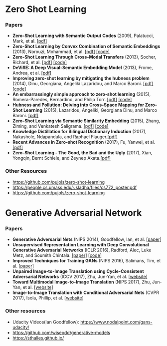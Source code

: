 # Zero Shot Learning

### Papers

- **Zero-Shot Learning with Semantic Output Codes** (2009), Palatucci, Mark, et al. [[pdf]](https://www.cs.cmu.edu/~fmri/papers/zero-shot-learning.pdf)
- **Zero-Shot Learning by Convex Combination of Semantic Embeddings** (2013), Norouzi, Mohammad, et al. [[pdf]](https://arxiv.org/pdf/1312.5650.pdf) [[code]](https://github.com/rajat503/zero-shot-classification)
- **Zero-Shot Learning Through Cross-Modal Transfers** (2013), Socher, Richard, et al.  [[pdf]](http://papers.nips.cc/paper/5027-zero-shot-learning-through-cross-modal-transfer.pdf) [[code]](https://github.com/mganjoo/zslearning)
- **DeViSE: A Deep Visual-Semantic Embedding Model** (2013), Frome, Andrea, et al. [[pdf]](https://static.googleusercontent.com/media/research.google.com/en//pubs/archive/41473.pdf)
- **Improving zero-shot learning by mitigating the hubness problem** (2014), Dinu, Georgiana, Angeliki Lazaridou, and Marco Baroni. [[pdf]](https://arxiv.org/pdf/1412.6568.pdf) [[code]](http://clic.cimec.unitn.it/~georgiana.dinu/down/)
- **An embarrassingly simple approach to zero-shot learning** (2015), Romera-Paredes, Bernardino, and Philip Torr.  [[pdf]](http://proceedings.mlr.press/v37/romera-paredes15.pdf) [[code]](https://github.com/bernard24/Embarrassingly-simple-ZSL)
- **Hubness and Pollution: Delving into Cross-Space Mapping for Zero-Shot Learning** (2015), Lazaridou, Angeliki, Georgiana Dinu, and Marco Baroni. [[pdf]](http://www.aclweb.org/anthology/P15-1027)
- **Zero-Shot Learning via Semantic Similarity Embedding** (2015), Zhang, Ziming, and Venkatesh Saligrama. [[pdf]](https://arxiv.org/pdf/1509.04767.pdf) [[code]](https://zimingzhang.wordpress.com/source-code/)
- **Knowledge Distillation for Bilingual Dictionary Induction** (2017), Nakashole, Ndapandula, and Raphael Flauger.[[pdf]](http://aclweb.org/anthology/D17-1264)
- **Recent Advances in Zero-shot Recognition** (2017), Fu, Yanwei, et al.[[pdf]](https://arxiv.org/pdf/1710.04837.pdf)
- **Zero-Shot Learning - The Good, the Bad and the Ugly** (2017), Xian, Yongqin, Bernt Schiele, and Zeynep Akata.[[pdf]](http://openaccess.thecvf.com/content_cvpr_2017/papers/Xian_Zero-Shot_Learning_-_CVPR_2017_paper.pdf)


### Other Resources

- https://github.com/pujols/zero-shot-learning
- https://people.cs.umass.edu/~sladha/files/cs772_poster.pdf
- https://github.com/pujols/zero-shot-learning

# Generative Adversarial Network

### Papers

- **Generative Adversarial Nets** (NIPS 2014), Goodfellow, Ian, et al. [[paper]](http://papers.nips.cc/paper/5423-generative-adversarial-nets)
- **Unsupervised Representation Learning with Deep Convolutional Generative Adversarial Networks** (ICLR 2016), Radford, Alec, Luke Metz, and Soumith Chintala. [[paper]](https://arxiv.org/pdf/1511.06434.pdf) [[code]](https://github.com/jacobgil/keras-dcgan)
- **Improved Techniques for Training GANs** (NIPS 2016), Salimans, Tim, et al. [[paper]](https://arxiv.org/pdf/1606.03498.pdf)
- **Unpaired Image-to-Image Translation using Cycle-Consistent Adversarial Networks** (ICCV 2017), Zhu, Jun-Yan, et al. [[website]](https://junyanz.github.io/CycleGAN/)
- **Toward Multimodal Image-to-Image Translation** (NIPS 2017), Zhu, Jun-Yan, et al. [[website]](https://junyanz.github.io/BicycleGAN/)
- **Image-to-Image Translation with Conditional Adversarial Nets** (CVPR 2017), Isola, Phillip, et al.   [[website]](https://phillipi.github.io/pix2pix/)

### Other resources

- Udacity Videos(Ian Goodfellow): https://www.nodalpoint.com/gans-udacity/
- https://github.com/wiseodd/generative-models
- https://sthalles.github.io/
